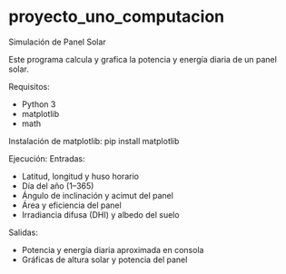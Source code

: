 # proyecto_uno_computacion
Simulación de Panel Solar

Este programa calcula y grafica la potencia y energía diaria de un panel solar.

Requisitos:
- Python 3
- matplotlib
- math

Instalación de matplotlib:
pip install matplotlib

Ejecución:
Entradas:
- Latitud, longitud y huso horario
- Día del año (1–365)
- Ángulo de inclinación y acimut del panel
- Área y eficiencia del panel
- Irradiancia difusa (DHI) y albedo del suelo

Salidas:
- Potencia y energía diaria aproximada en consola
- Gráficas de altura solar y potencia del panel

